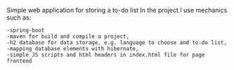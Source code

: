 Simple web application for storing a to-do list In the project I use mechanics such as:
    
    -spring-boot
    -maven for build and compile a project,
    -h2 database for data storage, e.g. language to choose and to-do list,
    -mapping database elements with hibernate,
    -simple JS scripts and html headers in index.html file for page frontend
